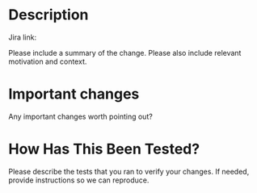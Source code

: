 # Description

Jira link:

Please include a summary of the change. Please also include relevant motivation and context.

# Important changes

Any important changes worth pointing out?

# How Has This Been Tested?

Please describe the tests that you ran to verify your changes. If needed, provide instructions so we can reproduce.
